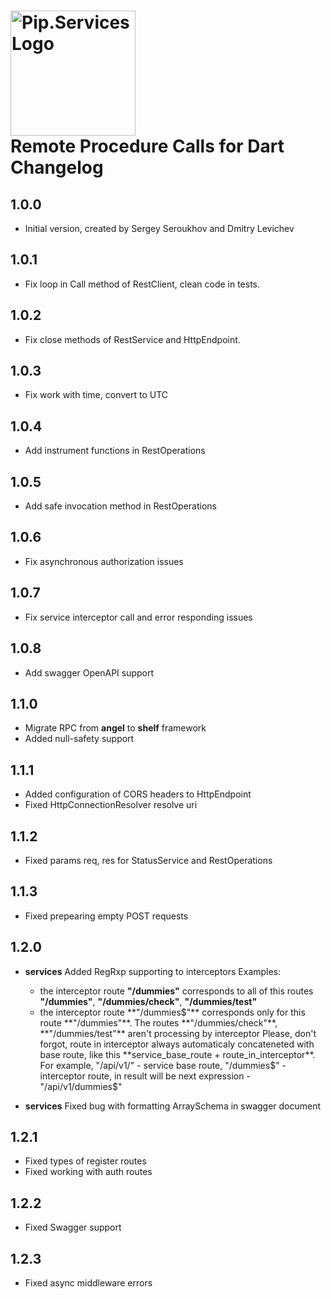 # <img src="https://uploads-ssl.webflow.com/5ea5d3315186cf5ec60c3ee4/5edf1c94ce4c859f2b188094_logo.svg" alt="Pip.Services Logo" width="200"> <br/> Remote Procedure Calls for Dart Changelog

## 1.0.0

- Initial version, created by Sergey Seroukhov and Dmitry Levichev

## 1.0.1

- Fix loop in Call method of RestClient, clean code in tests.

## 1.0.2

- Fix close methods of RestService and HttpEndpoint.

## 1.0.3

- Fix work with time, convert to UTC

## 1.0.4

- Add instrument functions in RestOperations

## 1.0.5

- Add safe invocation method in RestOperations

## 1.0.6

- Fix asynchronous authorization issues

## 1.0.7

- Fix service interceptor call and error responding issues

## 1.0.8

- Add swagger OpenAPI support

## 1.1.0

- Migrate RPC from **angel** to **shelf** framework
- Added null-safety support

## 1.1.1

- Added configuration of CORS headers to HttpEndpoint
- Fixed HttpConnectionResolver resolve uri

## 1.1.2

- Fixed params req, res for StatusService and RestOperations

## 1.1.3

- Fixed prepearing empty POST requests

## 1.2.0

- **services**  Added RegRxp supporting to interceptors 
   Examples:
   - the interceptor route **"/dummies"** corresponds to all of this routes **"/dummies"**, **"/dummies/check"**, **"/dummies/test"**
   - the interceptor route **"/dummies$"** corresponds only for this route **"/dummies"**. The routes **"/dummies/check"**, **"/dummies/test"** aren't processing by interceptor
   Please, don't forgot, route in interceptor always automaticaly concateneted with base route, like this **service_base_route + route_in_interceptor**. 
   For example, "/api/v1/" - service base route, "/dummies$" - interceptor route, in result will be next expression - "/api/v1/dummies$"

- **services** Fixed bug with formatting ArraySchema in swagger document

## 1.2.1

- Fixed types of register routes
- Fixed working with auth routes

## 1.2.2

- Fixed Swagger support

## 1.2.3

- Fixed async middleware errors